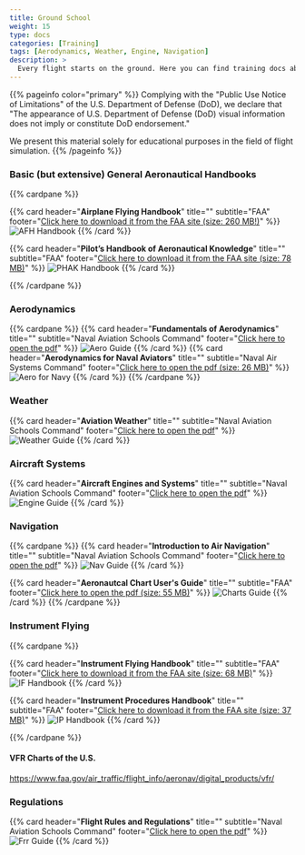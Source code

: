 ```yaml
---
title: Ground School
weight: 15
type: docs
categories: [Training]
tags: [Aerodynamics, Weather, Engine, Navigation]
description: >
  Every flight starts on the ground. Here you can find training docs about weather, navigation, aerodynamics,...
---
```

{{% pageinfo color="primary" %}}
Complying with the "Public Use Notice of Limitations" of the U.S. Department of Defense (DoD), we declare that
"The appearance of U.S. Department of Defense (DoD) visual information does not imply or constitute DoD endorsement."

We present this material solely for educational purposes in the field of flight simulation.
{{% /pageinfo %}}

### Basic (but extensive) General Aeronautical Handbooks
{{% cardpane %}}

{{% card header="**Airplane Flying Handbook**" title="" subtitle="FAA" footer="<a href='https://www.faa.gov/sites/faa.gov/files/regulations_policies/handbooks_manuals/aviation/airplane_handbook/00_afh_full.pdf' target='_blank'>Click here to download it from the FAA site (size: 260 MB!)</a>" %}}
![AFH Handbook](AFH.png "AFH Handbook")
{{% /card %}}

{{% card header="**Pilot’s Handbook of Aeronautical Knowledge**" title="" subtitle="FAA" footer="<a href='https://www.faa.gov/regulations_policies/handbooks_manuals/aviation/faa-h-8083-25c.pdf' target='_blank'>Click here to download it from the FAA site (size: 78 MB)</a>" %}}
![PHAK Handbook](PHAK.png "PHAK Handbook")
{{% /card %}}

{{% /cardpane %}}

### Aerodynamics

{{% cardpane %}}
{{% card header="**Fundamentals of Aerodynamics**" title="" subtitle="Naval Aviation Schools Command" footer="<a href='aero-trainee-guide.pdf' target='_blank'>Click here to open the pdf</a>" %}}
![Aero Guide](aero-trainee-guide.png "Aero Guide")
{{% /card %}}
{{% card header="**Aerodynamics for Naval Aviators**" title="" subtitle="Naval Air Systems Command" footer="<a href='00-80T-80AeroForNavy.pdf' target='_blank'>Click here to open the pdf (size: 26 MB)</a>" %}}
![Aero for Navy](00-80T-80AeroForNavy.png "Aero for Navy")
{{% /card %}}
{{% /cardpane %}}
### Weather

{{% card header="**Aviation Weather**" title="" subtitle="Naval Aviation Schools Command" footer="<a href='wx-trainee-guide.pdf' target='_blank'>Click here to open the pdf</a>" %}}
![Weather Guide](wx-trainee-guide.png "Weather Guide")
{{% /card %}}

### Aircraft Systems 

{{% card header="**Aircraft Engines and Systems**" title="" subtitle="Naval Aviation Schools Command" footer="<a href='eng-trainee-guide.pdf' target='_blank'>Click here to open the pdf</a>" %}}
![Engine Guide](eng-trainee-guide.png "Engine Guide")
{{% /card %}}

### Navigation 
{{% cardpane %}}
{{% card header="**Introduction to Air Navigation**" title="" subtitle="Naval Aviation Schools Command" footer="<a href='nav-trainee-guide.pdf' target='_blank'>Click here to open the pdf</a>" %}}
![Nav Guide](nav-trainee-guide.png "Nav Guide")
{{% /card %}}

{{% card header="**Aeronautcal Chart User's Guide**" title="" subtitle="FAA" footer="<a href='cug-complete.pdf' target='_blank'>Click here to open the pdf (size: 55 MB)</a>" %}}
![Charts Guide](cug-complete.png "Charts Guide")
{{% /card %}}
{{% /cardpane %}}

### Instrument Flying 
{{% cardpane %}}

{{% card header="**Instrument Flying Handbook**" title="" subtitle="FAA" footer="<a href='https://www.faa.gov/sites/faa.gov/files/regulations_policies/handbooks_manuals/aviation/FAA-H-8083-15B.pdf' target='_blank'>Click here to download it from the FAA site (size: 68 MB)</a>" %}}
![IF Handbook](IFH.png "IF Handbook")
{{% /card %}}

{{% card header="**Instrument Procedures Handbook**" title="" subtitle="FAA" footer="<a href='https://www.faa.gov/sites/faa.gov/files/regulations_policies/handbooks_manuals/aviation/instrument_procedures_handbook/FAA-H-8083-16B.pdf' target='_blank'>Click here to download it from the FAA site (size: 37 MB)</a>" %}}
![IP Handbook](IPH.png "IP Handbook")
{{% /card %}}

{{% /cardpane %}}


#### VFR Charts of the U.S.
https://www.faa.gov/air_traffic/flight_info/aeronav/digital_products/vfr/

### Regulations 

{{% card header="**Flight Rules and Regulations**" title="" subtitle="Naval Aviation Schools Command" footer="<a href='frr-trainee-guide.pdf' target='_blank'>Click here to open the pdf</a>" %}}
![Frr Guide](frr-trainee-guide.png "Frr Guide")
{{% /card %}}